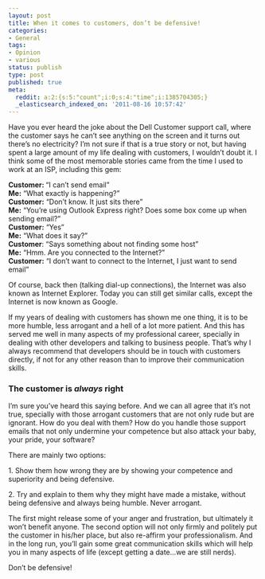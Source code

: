 ```yaml
---
layout: post
title: When it comes to customers, don’t be defensive!
categories:
- General
tags:
- Opinion
- various
status: publish
type: post
published: true
meta:
  reddit: a:2:{s:5:"count";i:0;s:4:"time";i:1385704305;}
  _elasticsearch_indexed_on: '2011-08-16 10:57:42'
---
```

<p>Have you ever heard the joke about the Dell Customer support call, where the customer says he can’t see anything on the screen and it turns out there’s no electricity? I’m not sure if that is a true story or not, but having spent a large amount of my life dealing with customers, I wouldn’t doubt it. I think some of the most memorable stories came from the time I used to work at an ISP, including this gem:</p> <p><strong>Customer: </strong>“I can’t send email” <br><strong>Me:</strong> “What exactly is happening?” <br><strong>Customer:</strong> “Don’t know. It just sits there” <br><strong>Me:</strong> “You’re using Outlook Express right? Does some box come up when sending email?” <br><strong>Customer:</strong> “Yes” <br><strong>Me:</strong> “What does it say?” <br><strong>Customer</strong>: “Says something about not finding some host” <br><strong>Me:</strong> “Hmm. Are you connected to the Internet?” <br><strong>Customer:</strong> “I don’t want to connect to the Internet, I just want to send email” <br></p> <p>Of course, back then (talking dial-up connections), the Internet was also known as Internet Explorer. Today you can still get similar calls, except the Internet is now known as Google. </p> <p>If my years of dealing with customers has shown me one thing, it is to be more humble, less arrogant and a hell of a lot more patient. And this has served me well in many aspects of my professional career, specially in dealing with other developers and talking to business people. That’s why I always recommend that developers should be in touch with customers directly, if not for any other reason than to improve their communication skills.</p> <h3>The customer is <em><strong>always </strong></em>right</h3> <p>I’m sure you’ve heard this saying before. And we can all agree that it’s not true, specially with those arrogant customers that are not only rude but are ignorant. How do you deal with them? How do you handle those support emails that not only undermine your competence but also attack your baby, your pride, your software? </p> <p>There are mainly two options: </p> <p>1. Show them how wrong they are by showing your competence and superiority and being defensive. </p> <p>2. Try and explain to them why they might have made a mistake, without being defensive and always being humble. Never arrogant. </p> <p>The first might release some of your anger and frustration, but ultimately it won’t benefit anyone. The second option will not only firmly and politely put the customer in his/her place, but also re-affirm your professionalism. And in the long run, you’ll gain some great communication skills which will help you in many aspects of life (except getting a date…we are still nerds). </p> <p>Don’t be defensive!</p>
